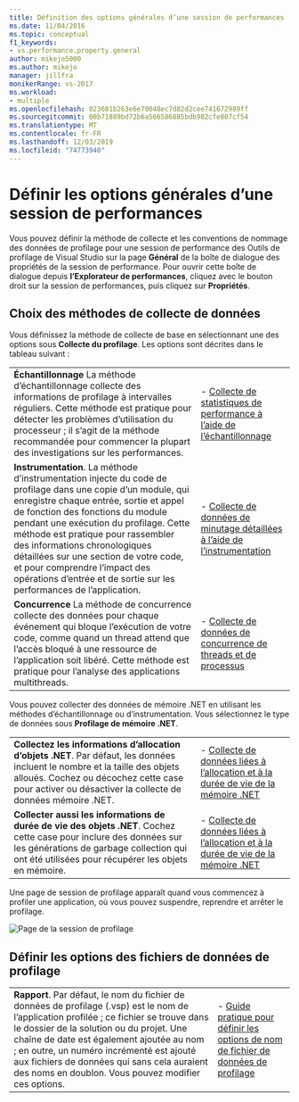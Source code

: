 ```yaml
---
title: Définition des options générales d’une session de performances | Microsoft Docs
ms.date: 11/04/2016
ms.topic: conceptual
f1_keywords:
- vs.performance.property.general
author: mikejo5000
ms.author: mikejo
manager: jillfra
monikerRange: vs-2017
ms.workload:
- multiple
ms.openlocfilehash: 023681b263e6e70048ec7d82d2cee741672989ff
ms.sourcegitcommit: 00b71889bd72b6a566586885bdb982cfe807cf54
ms.translationtype: MT
ms.contentlocale: fr-FR
ms.lasthandoff: 12/03/2019
ms.locfileid: "74773940"
---
```

# <a name="set-general-performance-session-options"></a>Définir les options générales d’une session de performances

Vous pouvez définir la méthode de collecte et les conventions de nommage des données de profilage pour une session de performance des Outils de profilage de Visual Studio sur la page **Général** de la boîte de dialogue des propriétés de la session de performance. Pour ouvrir cette boîte de dialogue depuis **l’Explorateur de performances**, cliquez avec le bouton droit sur la session de performances, puis cliquez sur **Propriétés**.

## <a name="choosing-data-collection-methods"></a>Choix des méthodes de collecte de données

Vous définissez la méthode de collecte de base en sélectionnant une des options sous **Collecte du profilage**. Les options sont décrites dans le tableau suivant :

|||
|-|-|
|**Échantillonnage** La méthode d’échantillonnage collecte des informations de profilage à intervalles réguliers. Cette méthode est pratique pour détecter les problèmes d’utilisation du processeur ; il s’agit de la méthode recommandée pour commencer la plupart des investigations sur les performances.|- [Collecte de statistiques de performance à l’aide de l’échantillonnage](../profiling/collecting-performance-statistics-by-using-sampling.md)|
|**Instrumentation**. La méthode d’instrumentation injecte du code de profilage dans une copie d’un module, qui enregistre chaque entrée, sortie et appel de fonction des fonctions du module pendant une exécution du profilage. Cette méthode est pratique pour rassembler des informations chronologiques détaillées sur une section de votre code, et pour comprendre l’impact des opérations d’entrée et de sortie sur les performances de l’application.|- [Collecte de données de minutage détaillées à l’aide de l’instrumentation](../profiling/collecting-detailed-timing-data-by-using-instrumentation.md)|
|**Concurrence** La méthode de concurrence collecte des données pour chaque événement qui bloque l’exécution de votre code, comme quand un thread attend que l’accès bloqué à une ressource de l’application soit libéré. Cette méthode est pratique pour l’analyse des applications multithreads.|- [Collecte de données de concurrence de threads et de processus](../profiling/collecting-thread-and-process-concurrency-data.md)|

 Vous pouvez collecter des données de mémoire .NET en utilisant les méthodes d’échantillonnage ou d’instrumentation. Vous sélectionnez le type de données sous **Profilage de mémoire .NET**.

|||
|-|-|
|**Collectez les informations d’allocation d’objets .NET**. Par défaut, les données incluent le nombre et la taille des objets alloués. Cochez ou décochez cette case pour activer ou désactiver la collecte de données mémoire .NET. |- [Collecte de données liées à l’allocation et à la durée de vie de la mémoire .NET](../profiling/collecting-dotnet-memory-allocation-and-lifetime-data.md)|
|**Collecter aussi les informations de durée de vie des objets .NET**. Cochez cette case pour inclure des données sur les générations de garbage collection qui ont été utilisées pour récupérer les objets en mémoire.|- [Collecte de données liées à l’allocation et à la durée de vie de la mémoire .NET](../profiling/collecting-dotnet-memory-allocation-and-lifetime-data.md) |

 Une page de session de profilage apparaît quand vous commencez à profiler une application, où vous pouvez suspendre, reprendre et arrêter le profilage.

 ![Page de la session de profilage](../profiling/media/prof_profilingsessionpage.png "PROF_ProfilingSessionPage")

## <a name="set-profiling-data-file-options"></a>Définir les options des fichiers de données de profilage

|||
|-|-|
|**Rapport**. Par défaut, le nom du fichier de données de profilage (.vsp) est le nom de l’application profilée ; ce fichier se trouve dans le dossier de la solution ou du projet. Une chaîne de date est également ajoutée au nom ; en outre, un numéro incrémenté est ajouté aux fichiers de données qui sans cela auraient des noms en doublon. Vous pouvez modifier ces options.|- [Guide pratique pour définir les options de nom de fichier de données de profilage](../profiling/how-to-set-performance-data-file-name-options.md)|
